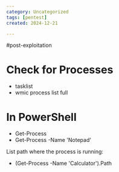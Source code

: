 ```yaml
---
category: Uncategorized
tags: [pentest]
created: 2024-12-21

---
```

#post-exploitation
# Check for Processes

- tasklist
- wmic process list full

# In PowerShell
- Get-Process
- Get-Process -Name 'Notepad'

List path where the process is running:
- (Get-Process -Name 'Calculator').Path
